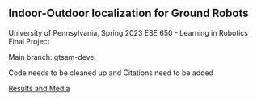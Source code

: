 
## Indoor-Outdoor localization for Ground Robots

University of Pennsylvania, Spring 2023 ESE 650 - Learning in Robotics Final Project

Main branch: gtsam-devel

Code needs to be cleaned up and Citations need to be added

[Results and Media](https://drive.google.com/drive/folders/1B2cJ2Ndl90bml4y8ItpmrMNZ5azrJphW?usp=share_link)
